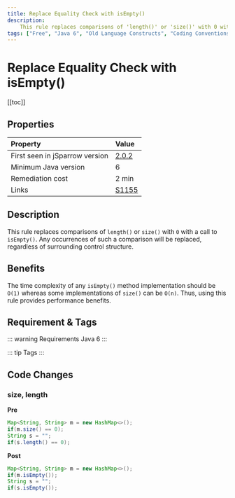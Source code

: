 ```yaml
---
title: Replace Equality Check with isEmpty()
description:
    This rule replaces comparisons of 'length()' or 'size()' with 0 with a call to 'isEmpty()'. Any occurrences of such a comparison will be replaced, regardless of surrounding control structure.
tags: ["Free", "Java 6", "Old Language Constructs", "Coding Conventions", "Readability"]
---
```


# Replace Equality Check with isEmpty()

[[toc]]

## Properties

| Property                        | Value |
|:------------------------------- |:----- |
| First seen in jSparrow version  | [2.0.2](/eclipse/release-notes.html#_2-0-2) |
| Minimum Java version            | 6 |
| Remediation cost                | 2 min |
| Links                           | [S1155](https://sonarcloud.io/organizations/default/rules?rule_key=squid%3AS1155) |

## Description

This rule replaces comparisons of `length()` or `size()` with `0` with a call to `isEmpty()`. Any occurrences of such a comparison will be replaced, regardless of surrounding control structure.

## Benefits

The time complexity of any `isEmpty()` method implementation should be `O(1)` whereas some implementations of `size()` can be `O(n)`. Thus, using this rule provides performance benefits.

## Requirement & Tags

::: warning Requirements
Java 6
:::

::: tip Tags
<TagLinks />
:::

## Code Changes

### size, length

__Pre__

```java
Map<String, String> m = new HashMap<>();
if(m.size() == 0);
String s = "";
if(s.length() == 0);
```

__Post__

```java
Map<String, String> m = new HashMap<>();
if(m.isEmpty());
String s = "";
if(s.isEmpty());
```
